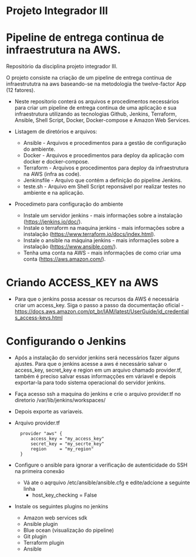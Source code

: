 # Projeto Integrador III
# Pipeline de entrega continua de infraestrutura na AWS.
Repositório da disciplina projeto integrador III.

O projeto consiste na criação de um pipeline de entrega contínua de infraestrututra na aws baseando-se na metodologia the twelve-factor App (12 fatores).

- Neste repositorio conterá os arquivos e procedimentos necessários para criar um pipeline de entrega continua de uma aplicação e sua infraestrutura utilizando as tecnologias Github, Jenkins, Terraform, Ansible, Shell Script, Docker, Docker-compose e Amazon Web Services.

- Listagem de diretórios e arquivos:
		
	- Ansible - Arquivos e procedimentos para a gestão de configuração do ambiente.
	- Docker - Arquivos e procedimentos para deploy da aplicação com docker e docker-compose.
	- Terraform - Arquivos e procedimentos para deploy da infraestrutura na AWS (infra as code).
  	- Jenkinsfile - Arquivo que contém a definição do pipeline Jenkins.
	- teste.sh - Arquivo em Shell Script reponsável por realizar testes no ambiente e na aplicação.

- Procedimeto para configuração do ambiente
	
	- Instale um servidor jenkins - mais informações sobre a instalação (https://jenkins.io/doc/).
	- Instale o terraform na maquina jenkins - mais informações sobre a instalação (https://www.terraform.io/docs/index.html).
	- Instale o ansible na máquina jenkins - mais informações sobre a instalação (https://www.ansible.com/).
	- Tenha uma conta na AWS - mais informações de como criar uma conta (https://aws.amazon.com/).
	
# Criando ACCESS_KEY na AWS
- Para que o jenkins possa acessar os recursos da AWS é necessária criar um access_key.
Siga o passo a passo da documentação oficial - https://docs.aws.amazon.com/pt_br/IAM/latest/UserGuide/id_credentials_access-keys.html

# Configurando o Jenkins
- Após a instalação do servidor jenkins será necessários fazer alguns ajustes. Para que o jenkins acesse a aws é necessário salvar o access_key, secret_key e region em um arquivo chamado provider.tf, também é preciso salvar essas informaçções em váriavel e depois exportar-la para todo sistema operacional do servidor jenkins.
- Faça acesso ssh a maquina do jenkins e crie o arquivo provider.tf no diretorio /var/lib/jenkins/workspaces/
- Depois exporte as variaveis.

- Arquivo provider.tf

		provider "aws" {
  			access_key = "my_access_key"
  			secret_key = "my_secrte_key"
  			region     = "my_region"
		}

- Configure o ansible para ignorar a verificação de autenticidade do SSH na primeira conexão
	- Vá ate o aqrquivo /etc/ansible/ansible.cfg e edite/adcione a seguinte linha
		- host_key_checking = False
		
- Instale os seguintes plugins no jenkins
	- Amazon web services sdk
	- Ansible plugin
	- Blue ocean (visualização do pipeline)
	- Git plugin
	- Terraform plugin
	- Ansible	
